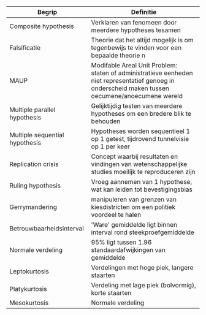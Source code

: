 | Begrip                         | Definitie                                                                                                                                          |
| ------------------------------ | -------------------------------------------------------------------------------------------------------------------------------------------------- |
| Composite hypothesis           | Verklaren van fenomeen door meerdere hypotheses tesamen                                                                                            |
| Falsificatie                   | Theorie dat het altijd mogelijk is om tegenbewijs te vinden voor een bepaalde theorie n                                                            |
| MAUP                           | Modifable Areal Unit Problem: staten of administratieve eenheden niet representatief genoeg in onderscheid maken tussen oecumene/anoecumene wereld |
| Multiple parallel hypothesis   | Gelijktijdig testen van meerdere hypotheses om een bredere blik te behouden                                                                        |
| Multiple sequential hypothesis | Hypotheses worden sequentieel 1 op 1 getest, tijdrovend tunnelvisie op 1 per keer                                                                  |
| Replication crisis             | Concept waarbij resultaten en vindingen van wetenschappelijke studies moeilijk te reproduceren zijn                                                |
| Ruling hypothesis              | Vroeg aannemen van 1 hypothese, wat kan leiden tot bevestigingsbias                                                                                |
| Gerrymandering                 | manipuleren van grenzen van kiesdistricten om een politiek voordeel te halen                                                                       |
| Betrouwbaarheidsinterval       | 'Ware' gemiddelde ligt binnen interval rond steekproefgemiddelde                                                                                   |
| Normale verdeling              | 95% ligt tussen 1.96 standaardafwijkingen van gemiddelde                                                                                           |
| Leptokurtosis                  | Verdelingen met hoge piek, langere staarten                                                                                                        |
| Platykurtosis                  | Verdeling met lage piek (bolvormig), korte staarten                                                                                                |
| Mesokurtosis                   | Normale verdeling                                                                                                                                  |
